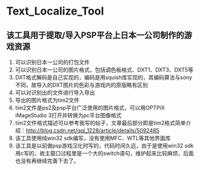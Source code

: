 # Text_Localize_Tool

## 该工具用于提取/导入PSP平台上日本一公司制作的游戏资源

1. 可以识别日本一公司的打包文件
2. 可以识别日本一公司的图片格式，包括调色板格式、DXT1、DXT3、DXT5等
3. DXT格式解码是自己实现的，编码是用squish库实现的，其编码算法与sony不同，故导入的DXT图片的色彩与游戏内的原版略有区别
4. 可以对识别出的文件进行导入导出
5. 导出的图片格式为tim2文件
6. tim2文件是ps2及psp平台广泛使用的图片格式，可以用OPTPiX iMageStudio 3打开并转换为pc平台图像格式
7. tim2文件格式描述可以参考我写的帖子，文章最后部分即是tim2格式简单介绍：http://blog.csdn.net/qqj_1228/article/details/5092485
8. 该工具使用纯win32 sdk编写，没有使用MFC、WTL等其他界面库
9. 该工具是以前做psp游戏汉化时写的，代码时间久远，由于是使用win32 sdk用c写的，故主窗口过程里是一个大的switch语句，维护起来比较麻烦，后面也没有再继续完善下去了。
